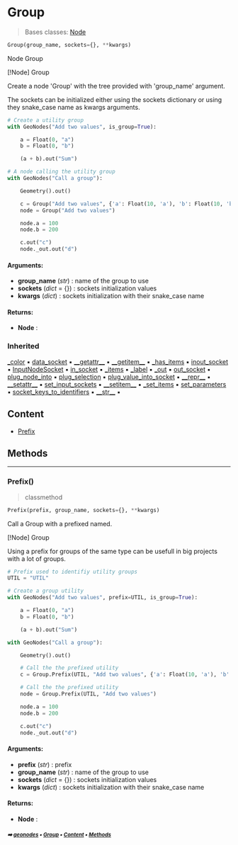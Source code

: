 # Group

> Bases classes: [Node](geono-treec-node.md#node)

``` python
Group(group_name, sockets={}, **kwargs)
```

Node Group

[!Node] Group

Create a node 'Group' with the tree provided with 'group_name' argument.

The sockets can be initialized either using the sockets dictionary or using they snake_case name
as kwargs arguments.

``` python
# Create a utility group
with GeoNodes("Add two values", is_group=True):

    a = Float(0, "a")
    b = Float(0, "b")

    (a + b).out("Sum")

# A node calling the utility group
with GeoNodes("Call a group"):

    Geometry().out()

    c = Group("Add two values", {'a': Float(10, 'a'), 'b': Float(10, 'b')}).sum
    node = Group("Add two values")

    node.a = 100
    node.b = 200

    c.out("c")
    node._out.out("d")
```

#### Arguments:
- **group_name** (_str_) : name of the group to use
- **sockets** (_dict_ = {}) : sockets initialization values
- **kwargs** (_dict_) : sockets  initialization with their snake_case name



#### Returns:
- **Node** : 

### Inherited

[\_color](geono-treec-node.md#_color) :black_small_square: [data_socket](geono-treec-node.md#data_socket) :black_small_square: [\_\_getattr__](geono-treec-node.md#__getattr__) :black_small_square: [\_\_getitem__](geono-treec-node.md#__getitem__) :black_small_square: [\_has_items](geono-treec-node.md#_has_items) :black_small_square: [inout_socket](geono-treec-node.md#inout_socket) :black_small_square: [InputNodeSocket](geono-treec-node.md#inputnodesocket) :black_small_square: [in_socket](geono-treec-node.md#in_socket) :black_small_square: [\_items](geono-treec-node.md#_items) :black_small_square: [\_label](geono-treec-node.md#_label) :black_small_square: [\_out](geono-treec-node.md#_out) :black_small_square: [out_socket](geono-treec-node.md#out_socket) :black_small_square: [plug_node_into](geono-treec-node.md#plug_node_into) :black_small_square: [plug_selection](geono-treec-node.md#plug_selection) :black_small_square: [plug_value_into_socket](geono-treec-node.md#plug_value_into_socket) :black_small_square: [\_\_repr__](geono-treec-node.md#__repr__) :black_small_square: [\_\_setattr__](geono-treec-node.md#__setattr__) :black_small_square: [set_input_sockets](geono-treec-node.md#set_input_sockets) :black_small_square: [\_\_setitem__](geono-treec-node.md#__setitem__) :black_small_square: [\_set_items](geono-treec-node.md#_set_items) :black_small_square: [set_parameters](geono-treec-node.md#set_parameters) :black_small_square: [socket_keys_to_identifiers](geono-treec-node.md#socket_keys_to_identifiers) :black_small_square: [\_\_str__](geono-treec-node.md#__str__) :black_small_square:

## Content

- [Prefix](geono-treec-group.md#prefix)

## Methods



----------
### Prefix()

> classmethod

``` python
Prefix(prefix, group_name, sockets={}, **kwargs)
```

Call a Group with a prefixed named.

[!Node] Group

Using a prefix for groups of the same type can be usefull in big projects with
a lot of groups.

``` python
# Prefix used to identifiy utility groups
UTIL = "UTIL"

# Create a group utility
with GeoNodes("Add two values", prefix=UTIL, is_group=True):

    a = Float(0, "a")
    b = Float(0, "b")

    (a + b).out("Sum")

with GeoNodes("Call a group"):

    Geometry().out()

    # Call the the prefixed utility
    c = Group.Prefix(UTIL, "Add two values", {'a': Float(10, 'a'), 'b': Float(10, 'b')}).sum

    # Call the the prefixed utility
    node = Group.Prefix(UTIL, "Add two values")

    node.a = 100
    node.b = 200

    c.out("c")
    node._out.out("d")
```

#### Arguments:
- **prefix** (_str_) : prefix
- **group_name** (_str_) : name of the group to use
- **sockets** (_dict_ = {}) : sockets initialization values
- **kwargs** (_dict_) : sockets  initialization with their snake_case name



#### Returns:
- **Node** :

##### <sub>:arrow_right: [geonodes](index.md#geonodes) :black_small_square: [Group](geono-treec-group.md#group) :black_small_square: [Content](geono-treec-group.md#content) :black_small_square: [Methods](geono-treec-group.md#methods)</sub>